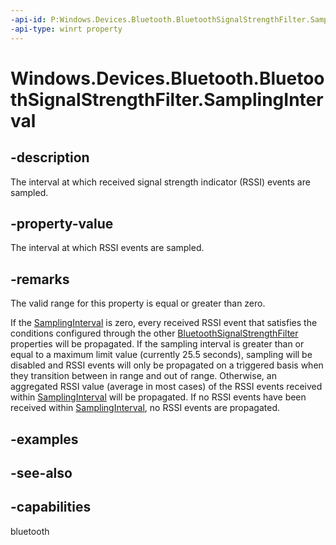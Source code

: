 ----api-id: P:Windows.Devices.Bluetooth.BluetoothSignalStrengthFilter.SamplingInterval
-api-type: winrt property
---<!-- Property syntaxpublic Windows.Foundation.IReference<Windows.Foundation.TimeSpan> SamplingInterval { get;  set; }--># Windows.Devices.Bluetooth.BluetoothSignalStrengthFilter.SamplingInterval## -descriptionThe interval at which received signal strength indicator (RSSI) events are sampled.## -property-valueThe interval at which RSSI events are sampled.## -remarksThe valid range for this property is equal or greater than zero.If the [SamplingInterval](bluetoothsignalstrengthfilter_samplinginterval.md) is zero, every received RSSI event that satisfies the conditions configured through the other [BluetoothSignalStrengthFilter](bluetoothsignalstrengthfilter.md) properties will be propagated. If the sampling interval is greater than or equal to a maximum limit value (currently 25.5 seconds), sampling will be disabled and RSSI events will only be propagated on a triggered basis when they transition between in range and out of range. Otherwise, an aggregated RSSI value (average in most cases) of the RSSI events received within [SamplingInterval](bluetoothsignalstrengthfilter_samplinginterval.md) will be propagated. If no RSSI events have been received within [SamplingInterval](bluetoothsignalstrengthfilter_samplinginterval.md), no RSSI events are propagated.## -examples## -see-also## -capabilitiesbluetooth